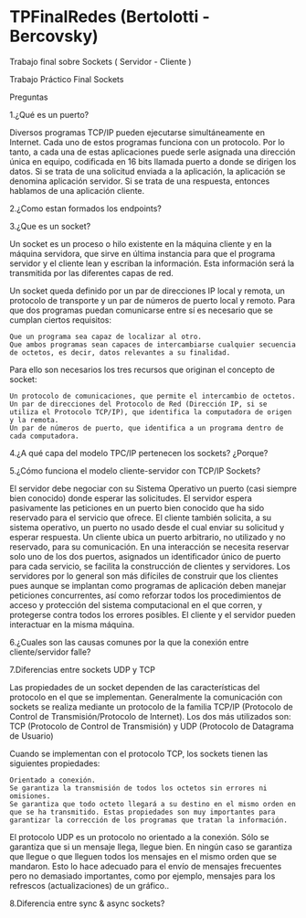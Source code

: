 # TPFinalRedes (Bertolotti - Bercovsky)
Trabajo final sobre Sockets ( Servidor - Cliente ) 



Trabajo Práctico Final 
Sockets

Preguntas

1.¿Qué es un puerto?

Diversos programas TCP/IP pueden ejecutarse simultáneamente en Internet. Cada uno de estos programas funciona con un protocolo.
Por lo tanto, a cada una de estas aplicaciones puede serle asignada una dirección única en equipo, codificada en 16 bits llamada puerto a donde se dirigen los datos. Si se trata de una solicitud enviada a la aplicación, la aplicación se denomina aplicación servidor. Si se trata de una respuesta, entonces hablamos de una aplicación cliente. 

2.¿Como estan formados los endpoints?


3.¿Que es un socket?

Un socket es un proceso o hilo existente en la máquina cliente y en la máquina servidora, que sirve en última instancia para que el programa servidor y el cliente lean y escriban la información. Esta información será la transmitida por las diferentes capas de red. 

Un socket queda definido por un par de direcciones IP local y remota, un protocolo de transporte y un par de números de puerto local y remoto. Para que dos programas puedan comunicarse entre sí es necesario que se cumplan ciertos requisitos:

    Que un programa sea capaz de localizar al otro.
    Que ambos programas sean capaces de intercambiarse cualquier secuencia de octetos, es decir, datos relevantes a su finalidad.

Para ello son necesarios los tres recursos que originan el concepto de socket:

    Un protocolo de comunicaciones, que permite el intercambio de octetos.
    Un par de direcciones del Protocolo de Red (Dirección IP, si se utiliza el Protocolo TCP/IP), que identifica la computadora de origen y la remota.
    Un par de números de puerto, que identifica a un programa dentro de cada computadora.


4.¿A qué capa del modelo TPC/IP pertenecen los sockets? ¿Porque?


5.¿Cómo funciona el modelo cliente-servidor con TCP/IP Sockets?

El servidor debe negociar con su Sistema Operativo un puerto (casi siempre bien conocido) donde esperar las solicitudes. El servidor espera pasivamente las peticiones en un puerto bien conocido que ha sido reservado para el servicio que ofrece. El cliente también solicita, a su sistema operativo, un puerto no usado desde el cual enviar su solicitud y esperar respuesta. Un cliente ubica un puerto arbitrario, no utilizado y no reservado, para su comunicación.
En una interacción se necesita reservar solo uno de los dos puertos, asignados un identificador único de puerto para cada servicio, se facilita la construcción de clientes y servidores.
Los servidores por lo general son más difíciles de construir que los clientes pues aunque se implantan como programas de aplicación deben manejar peticiones concurrentes, así como reforzar todos los procedimientos de acceso y protección del sistema computacional en el que corren, y protegerse contra todos los errores posibles. El cliente y el servidor pueden interactuar en la misma máquina. 


6.¿Cuales son las causas comunes por la que la conexión entre cliente/servidor falle?



7.Diferencias entre sockets UDP y TCP

Las propiedades de un socket dependen de las características del protocolo en el que se implementan. Generalmente la comunicación con sockets se realiza mediante un protocolo de la familia TCP/IP (Protocolo de Control de Transmisión/Protocolo de Internet). Los dos más utilizados son: TCP (Protocolo de Control de Transmisión) y UDP (Protocolo de Datagrama de Usuario)

Cuando se implementan con el protocolo TCP, los sockets tienen las siguientes propiedades:

    Orientado a conexión.
    Se garantiza la transmisión de todos los octetos sin errores ni omisiones.
    Se garantiza que todo octeto llegará a su destino en el mismo orden en que se ha transmitido. Estas propiedades son muy importantes para garantizar la corrección de los programas que tratan la información.

El protocolo UDP es un protocolo no orientado a la conexión. Sólo se garantiza que si un mensaje llega, llegue bien. En ningún caso se garantiza que llegue o que lleguen todos los mensajes en el mismo orden que se mandaron. Esto lo hace adecuado para el envío de mensajes frecuentes pero no demasiado importantes, como por ejemplo, mensajes para los refrescos (actualizaciones) de un gráfico.. 


8.Diferencia entre sync & async sockets?

